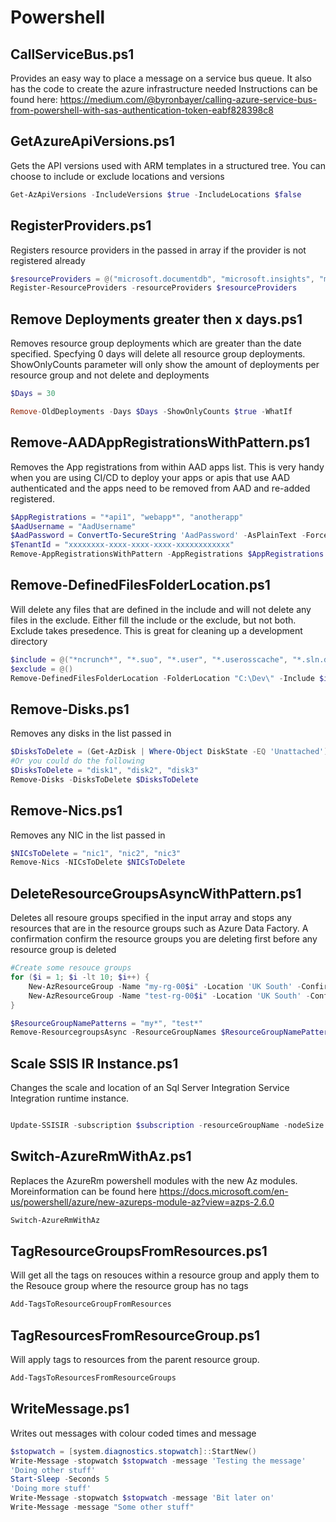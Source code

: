 # Powershell
## CallServiceBus.ps1
Provides an easy way to place a message on a service bus queue. It also has the code to create the azure infrastructure needed
Instructions can be found here: https://medium.com/@byronbayer/calling-azure-service-bus-from-powershell-with-sas-authentication-token-eabf828398c8

## GetAzureApiVersions.ps1
Gets the API versions used with ARM templates in a structured tree. You can choose to include or exclude locations and versions

```powershell
Get-AzApiVersions -IncludeVersions $true -IncludeLocations $false
```

## RegisterProviders.ps1
Registers resource providers in the passed in array if the provider is not registered already

```powershell
$resourceProviders = @("microsoft.documentdb", "microsoft.insights", "microsoft.servicebus", "microsoft.sql", "microsoft.storage", "microsoft.web", "Microsoft.DataFactory", "Microsoft.AAD");
Register-ResourceProviders -resourceProviders $resourceProviders
```

## Remove Deployments greater then x days.ps1
Removes resource group deployments which are greater than the date specified. Specfying 0 days will delete all resource group deployments. ShowOnlyCounts parameter will only show the amount of deployments per resource group and not delete and deployments

```powershell
$Days = 30

Remove-OldDeployments -Days $Days -ShowOnlyCounts $true -WhatIf
```

## Remove-AADAppRegistrationsWithPattern.ps1

Removes the App registrations from within AAD apps list. This is very handy when you are using CI/CD to deploy your apps or apis that use AAD authenticated and the apps need to be removed from AAD and re-added registered.

``` powershell
$AppRegistrations = "*api1", "webapp*", "anotherapp"
$AadUsername = "AadUsername"
$AadPassword = ConvertTo-SecureString 'AadPassword' -AsPlainText -Force
$TenantId = "xxxxxxxx-xxxx-xxxx-xxxx-xxxxxxxxxxxx"
Remove-AppRegistrationsWithPattern -AppRegistrations $AppRegistrations -AadUsername $AadUsername -AadPassword $AadPassword -TenantId $TenantId
```

## Remove-DefinedFilesFolderLocation.ps1
Will delete any files that are defined in the include and will not delete any files in the exclude. Either fill the include or the exclude, but not both. Exclude takes presedence. This is great for cleaning up a development directory
``` powershell
$include = @("*ncrunch*", "*.suo", "*.user", "*.userosscache", "*.sln.docstates", "*ncrunch*", ".vs", "bin", "obj", "build")
$exclude = @()
Remove-DefinedFilesFolderLocation -FolderLocation "C:\Dev\" -Include $include -Exclude $exclude -WhatIf
```

## Remove-Disks.ps1
Removes any disks in the list passed in
```powershell
$DisksToDelete = (Get-AzDisk | Where-Object DiskState -EQ 'Unattached').Name
#Or you could do the following
$DisksToDelete = "disk1", "disk2", "disk3"
Remove-Disks -DisksToDelete $DisksToDelete
```

## Remove-Nics.ps1
Removes any NIC in the list passed in
```powershell
$NICsToDelete = "nic1", "nic2", "nic3"
Remove-Nics -NICsToDelete $NICsToDelete
```

## DeleteResourceGroupsAsyncWithPattern.ps1
Deletes all resoure groups specified in the input array and stops any resources that are in the resource groups such as Azure Data Factory.
A confirmation confirm the resource groups you are deleting first before any resource group is deleted
```powershell
#Create some resouce groups
for ($i = 1; $i -lt 10; $i++) {
    New-AzResourceGroup -Name "my-rg-00$i" -Location 'UK South' -Confirm:$false -Force | Out-Null
    New-AzResourceGroup -Name "test-rg-00$i" -Location 'UK South' -Confirm:$false -Force | Out-Null
}

$ResourceGroupNamePatterns = "my*", "test*"
Remove-ResourcegroupsAsync -ResourceGroupNames $ResourceGroupNamePatterns
``` 

## Scale SSIS IR Instance.ps1
Changes the scale and location of an Sql Server Integration Service Integration runtime instance.
```powershell

Update-SSISIR -subscription $subscription -resourceGroupName -nodeSize $nodeSize -location $location
```


## Switch-AzureRmWithAz.ps1
Replaces the AzureRm powershell modules with the new Az modules. Moreinformation can be found here
https://docs.microsoft.com/en-us/powershell/azure/new-azureps-module-az?view=azps-2.6.0
```powershell
Switch-AzureRmWithAz
```

## TagResourceGroupsFromResources.ps1
Will get all the tags on resouces within a resource group and apply them to the Resouce group where the resource group has no tags
```powershell
Add-TagsToResourceGroupFromResources
```

## TagResourcesFromResourceGroup.ps1
Will apply tags to resources from the parent resource group.
```powershell
Add-TagsToResourcesFromResourceGroups
```

## WriteMessage.ps1
Writes out messages with colour coded times and message
```powershell
$stopwatch = [system.diagnostics.stopwatch]::StartNew()
Write-Message -stopwatch $stopwatch -message 'Testing the message'
'Doing other stuff'
Start-Sleep -Seconds 5
'Doing more stuff'
Write-Message -stopwatch $stopwatch -message 'Bit later on'
Write-Message -message "Some other stuff"
```